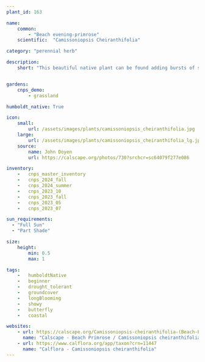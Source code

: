 ```yaml
---
plant_id: 163 

name: 
    common: 
        - "Beach evening-primrose"  
    scientific:  "Camissoniopsis Cheiranthifolia"   

category: "perennial herb"

description:
    short: "This beautiful native plant can be found adding bursts of sunshine to our coastal dunes in the spring and summer. Forms a wonderful low, dense mat with the brightest yellow flowers and cutest fuzzy gray-green leaves. Also a host plant to several moth and butterfly species. What's not to love?" 


gardens:
    cnps_demo:
        - grassland

humboldt_native: True

icon: 
    small: 
        url: /assets/images/plants/camissoniopsis_cheiranthifolia.jpg 
    large: 
        url: /assets/images/plants/camissoniopsis_cheiranthifolia_lg.jpg 
    source: 
        name: John Doyen 
        url: https://calscape.org/photos/730?srchcr=sc64079f277e086 

inventory: 
    -   cnps_master_inventory
    -   cnps_2024_fall
    -   cnps_2024_summer
    -   cnps_2023_10
    -   cnps_2023_fall
    -   cnps_2023_05 
    -   cnps_2023_07 

sun_requirements:
  - "Full Sun"
  - "Part Shade"

size:
    height: 
        min: 0.5
        max: 1

tags:  
    -   humboldtNative
    -   beginner
    -   drought_tolerant
    -   groundcover
    -   longBlooming
    -   showy
    -   butterfly
    -   coastal

websites:
    - url: https://calscape.org/Camissoniopsis-cheiranthifolia-(Beach-Primrose) 
      name: "Calscape - Beach Primrose / Camissoniopsis cheiranthifolia"
    - url: https://www.calflora.org/app/taxon?crn=11447
      name: "Calflora - Camissoniopsis cheiranthifolia"
---
```








